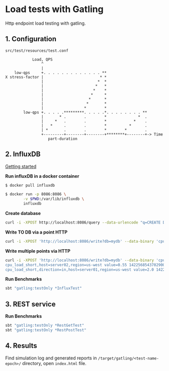 # Load tests with Gatling

Http endpoint load testing with gatling.


## 1. Configuration
`src/test/resources/test.conf`

```
            Load, QPS
                ^
                |                           
    low-qps     +. . . . . . . . . . . . . **
X stress-factor |                         * *
                |                        *  *
                |                       *   *
                |                      *    *
                |                     *     *
                |                    *      *
                |                   *       *
                |                  *        *
        low-qps +. . . . .*********. . . . .*. . . . . . . . **
                |       * .        .        *              *  .
                |     *   .        .        *            *    .
                |   *     .        .        *          *      .
                | *       .        .        *        *        .  
                +---------+--------+--------+********+--------+-> Time
                   part-duration
```

## 2. InfluxDB
[Getting started](https://docs.influxdata.com/influxdb/v1.3/introduction/getting_started/)

**Run influxDB in a docker container**
```bash
$ docker pull influxdb

$ docker run -p 8086:8086 \
        -v $PWD:/var/lib/influxdb \
        influxdb
```

**Create database**
```bash
curl -i -XPOST http://localhost:8086/query --data-urlencode "q=CREATE DATABASE mydb"
```

**Write TO DB via a point HTTP**
```bash
curl -i -XPOST 'http://localhost:8086/write?db=mydb' --data-binary 'cpu_load_short,host=server01,region=us-west value=0.64 1434055562000000000'
```

**Write multiple points via HTTP**
```bash
curl -i -XPOST 'http://localhost:8086/write?db=mydb' --data-binary 'cpu_load_short,host=server02 value=0.67
cpu_load_short,host=server02,region=us-west value=0.55 1422568543702900257
cpu_load_short,direction=in,host=server01,region=us-west value=2.0 1422568543702900257'
```
**Run Benchmarks**
```sh
sbt "gatling:testOnly *InfluxTest"
```

## 3. REST service

**Run Benchmarks**
```sh
sbt "gatling:testOnly *RestGetTest"
sbt "gatling:testOnly *RestPostTest"
```

## 4. Results
Find simulation log and generated reports in `/target/gatling/<test-name-epoch>/` directory, 
open `index.html` file.
